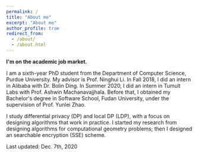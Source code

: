 ```yaml
---
permalink: /
title: "About me"
excerpt: "About me"
author_profile: true
redirect_from: 
  - /about/
  - /about.html
---
```


**I'm on the academic job market.**


I am a sixth-year PhD student from the Department of Computer Science, Purdue University.
My advisor is Prof. Ninghui Li.
In Fall 2018, I did an intern in Alibaba with Dr. Bolin Ding.
In Summer 2020, I did an intern in Tumult Labs with Prof. Ashwin Machanavajjhala.
Before that, I obtained my Bachelor's degree in Software School, Fudan University, under the supervision of Prof. Yunlei Zhao.


I study differential privacy (DP) and local DP (LDP), with a focus on designing algorithms that work in practice. I started my research from designing algorithms for computational geometry problems; then I designed an searchable encryption (SSE) scheme.



<!---
**News** : One paper accepted to VLDB 21.
**News** : Attending SIGMOD. See you on the web!
**News** : Attending SP. See you on the web!
**News** : Attending ACSAC. See you in San Juan!
**News** : Attend SIGMOD (to present HIO, our LDP paper done at Alibaba), visit CISPA, and attend the Annual PSCR Stakeholder Meeting (to present DPSyn, our solution to the DP synthetic dataset challenge) in the first two weeks of July.
-->

Last updated: Dec. 7th, 2020
